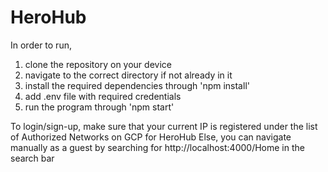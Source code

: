 # HeroHub

In order to run,
1) clone the repository on your device
2) navigate to the correct directory if not already in it
3) install the required dependencies through 'npm install'
4) add .env file with required credentials
5) run the program through 'npm start'

To login/sign-up, make sure that your current IP is registered under the list of Authorized Networks on GCP for HeroHub
Else, you can navigate manually as a guest by searching for http://localhost:4000/Home in the search bar
